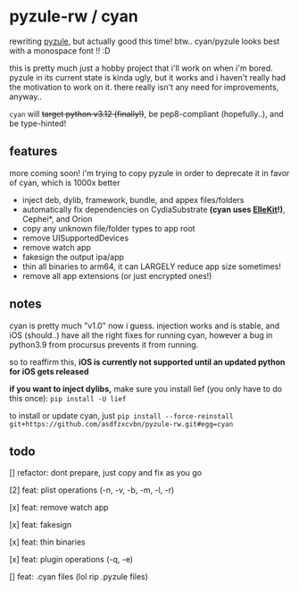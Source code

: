 # pyzule-rw / cyan

rewriting [pyzule](https://github.com/asdfzxcvbn/pyzule), but actually good this time! btw.. cyan/pyzule looks best with a monospace font !! :D

this is pretty much just a hobby project that i'll work on when i'm bored. pyzule in its current state is kinda ugly, but it works and i haven't really had the motivation to work on it. there really isn't any need for improvements, anyway..

`cyan` will ~~target python v3.12 (finally!)~~, be pep8-compliant (hopefully..), and be type-hinted!

## features

more coming soon! i'm trying to copy pyzule in order to deprecate it in favor of cyan, which is 1000x better

- inject deb, dylib, framework, bundle, and appex files/folders
- automatically fix dependencies on CydiaSubstrate **(cyan uses [ElleKit](https://github.com/evelyneee/ellekit/)!)**, Cephei*, and Orion
- copy any unknown file/folder types to app root
- remove UISupportedDevices
- remove watch app
- fakesign the output ipa/app
- thin all binaries to arm64, it can LARGELY reduce app size sometimes!
- remove all app extensions (or just encrypted ones!)

## notes

cyan is pretty much "v1.0" now i guess. injection works and is stable, and iOS (should..) have all the right fixes for running cyan, however a bug in python3.9 from procursus prevents it from running.

so to reaffirm this, **iOS is currently not supported until an updated python for iOS gets released**

**if you want to inject dylibs,** make sure you install lief (you only have to do this once): `pip install -U lief`

to install or update cyan, just `pip install --force-reinstall git+https://github.com/asdfzxcvbn/pyzule-rw.git#egg=cyan`

## todo

[] refactor: dont prepare, just copy and fix as you go

[2] feat: plist operations (-n, -v, -b, -m, -l, -r)

[x] feat: remove watch app

[x] feat: fakesign

[x] feat: thin binaries

[x] feat: plugin operations (-q, -e)

[] feat: .cyan files (lol rip .pyzule files)

